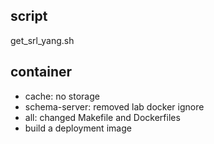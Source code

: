 ## script

get_srl_yang.sh


## container

- cache: no storage
- schema-server: removed lab docker ignore
- all: changed Makefile and Dockerfiles
- build a deployment image

